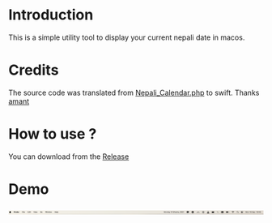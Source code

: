 # Introduction 
This is a simple utility tool to display your current nepali date in macos. 

# Credits 
The source code was translated from  [Nepali_Calendar.php](https://github.com/amant/Nepali-Date-Convert/blob/master/php/nepali_calendar.php) to swift. 
Thanks [amant](https://github.com/amant/Nepali-Date-Convert)

# How to use ? 
You can download from the [Release](https://github.com/dibashthapa/current-nepali-date-macos/releases/download/v1/Nepali.Calendar.2024-09-16.19-48-30.zip)


# Demo
![Screenshot](demo.png)


